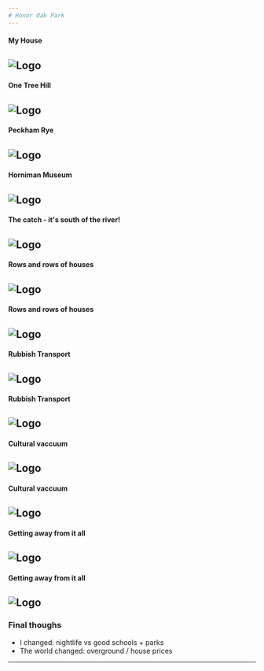 ```yaml
---
# Honor Oak Park
---
```

#### My House
![Logo](http://media.rightmove.co.uk/36k/35087/33003303/35087_FHL140166_IMG_00_0001_max_620x414.JPG)
---
#### One Tree Hill
![Logo](https://c1.staticflickr.com/4/3538/3500833217_e1963b1f30_b.jpg)
---
#### Peckham Rye
![Logo](https://coolyourjetsiv.files.wordpress.com/2012/07/ride4.jpg)
---
#### Horniman Museum
![Logo](https://media.timeout.com/images/101632735/image.jpg)
---
#### The catch - it's south of the river!
![Logo](http://www.takeawaysulike.co.uk/ff/images/south-east-london.gif)
---
#### Rows and rows of houses
![Logo](http://spikesaycheese.weebly.com/uploads/4/7/3/5/4735364/6519457.jpg?605)
---
#### Rows and rows of houses
![Logo](http://s0.geograph.org.uk/photos/75/83/758354_e195590b.jpg)
---
#### Rubbish Transport
![Logo](https://s-media-cache-ak0.pinimg.com/736x/0d/09/07/0d09078ed028e0192db9d2a46e6a3b0a--email-trains.jpg)
---
#### Rubbish Transport
![Logo](http://image.digitalinsightresearch.in/uploads/imagelibrary/Archive/nri/London%20overground.jpg)
---
#### Cultural vaccuum
![Logo](https://www.bingotastic.com/wp-content/uploads/2013/11/mecca-catford-from-the-outside.png)
---
#### Cultural vaccuum
![Logo](http://exeuntmagazine.com/wp-content/uploads/royalnationaltheatre.jpg)
---
#### Getting away from it all
![Logo](http://www.isaiahhankel.com/wp-content/uploads/2013/05/Dead-End-Good-Ways-To-Make-Money1.jpg)
---
#### Getting away from it all
![Logo](https://www.natureflip.com/sites/default/files/photo//botany-bay-and-beach-botany-bay-is-popular-for-swimming-surfing-kayaking-and-other-water-sports.jpg)
---
### Final thoughs
- I changed: nightlife vs good schools + parks
- The world changed: overground / house prices
---
